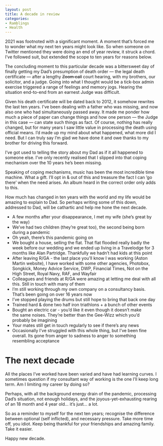 ```yaml
---
layout: post
title: A decade in review
categories:
- Ramblings
- Health
---
```


2021 was footnoted with a significant moment. A moment that’s forced me to wonder what my next ten years might look like. So when someone on Twitter mentioned they were doing an end of year review, it struck a chord. I’ve followed suit, but extended the scope to ten years for reasons below.

The concluding moment to this particular decade was a bittersweet day of finally getting my Dad’s presumption of death order — the legal death certificate — after a lengthy ~~Zoom call~~ court hearing, with my brothers, our solicitor, and a judge. Going into what I thought would be a tick-box admin exercise triggered a range of feelings and memory jogs. Hearing the situation end-to-end from an earnest Judge was difficult.

Given his death certificate will be dated back to 2012, it somehow rewrites the last ten years. I’ve been dealing with a father who was missing, and now also one who had simultaneously passed away. It made me ponder how much a piece of paper can change things and how one person — the Judge in this case — can state such things as fact. Of course, nothing has really changed, but for many years I saw little value in processing the death using official means. I’d made up my mind about what happened, what more did I need. But I can truly say I’m glad we have done it and owe thanks to my brother for driving this forward.

I’ve got used to telling the story about my Dad as if it all happened to someone else. I’ve only recently realised that I slipped into that coping mechanism over the 10 years he’s been missing.

Speaking of coping mechanisms, music has been the most incredible time machine. What a gift. I’ll opt in & out of this and treasure the fact I can ’go there’ when the need arises. An album heard in the correct order only adds to this.

How much has changed in ten years with the world and my life would be amazing to explain to Dad. So perhaps writing some of this down, addressed to Dad, will be cathartic and help me hone the next decade.

- A few months after your disappearance, I met my wife (she’s great by the way)
- We’ve had two children (they’re great too), the second being born during a pandemic
- Oh yeah, there’s this pandemic going on
- We bought a house, selling the flat. That flat flooded really badly the week before our wedding and we ended up living in a Travelodge for 3 months like Alan Partridge. Thankfully we hadn’t had kids at this point
- After leaving R/GA - the last place you’ll know I was working (Aston Martin website), I have worked with some other agencies, Photobox, Songkick, Money Advice Service, DWP, Financial Times, Not on the High Street, Royal Navy, RAF, and Wayfair
- Colleagues and friends at R/GA were amazing at letting me deal with all this. Still in touch with many of them
- I’m still working through my own company on a consultancy basis. That’s been going on over 16 years now
- I’ve stopped playing the drums but still hope to bring that back one day
- Trained hard & done two half iron triathlons + a bunch of other events
- Bought an electric car - you’d like it even though it doesn’t make the same noises. They’re better than the Gee-Wizz which you’d probably be imagining
- Your mates still get in touch regularly to see if there’s any news
- Occasionally I’ve struggled with this whole thing, but I’ve been fine overall. Its gone from anger to sadness to anger to something resembling acceptance

# The next decade

All the places I’ve worked have been varied and have had learning curves. I sometimes question if my consultant way of working is the one I’ll keep long term. Am I limiting my career by doing so?

Perhaps, with all the background energy drain of the pandemic, processing Dad’s situation, not enough holidays, and the joyous-yet-exhausting rearing of an 18 month and 4 year old... it’s just... a lot.

So as a reminder to myself for the next ten years; recognise the difference between optional (self inflicted), and necessary pressure. Take more time off, you idiot. Keep being thankful for your friendships and amazing family. Take it easier.

Happy new decade.

